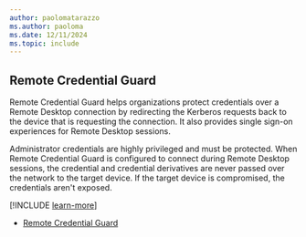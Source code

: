 ```yaml
---
author: paolomatarazzo
ms.author: paoloma
ms.date: 12/11/2024
ms.topic: include
---
```


## Remote Credential Guard

Remote Credential Guard helps organizations protect credentials over a Remote Desktop connection by redirecting the Kerberos requests back to the device that is requesting the connection. It also provides single sign-on experiences for Remote Desktop sessions.

Administrator credentials are highly privileged and must be protected. When Remote Credential Guard is configured to connect during Remote Desktop sessions, the credential and credential derivatives are never passed over the network to the target device. If the target device is compromised, the credentials aren't exposed.

[!INCLUDE [learn-more](learn-more.md)]

- [Remote Credential Guard](/windows/security/identity-protection/remote-credential-guard)
